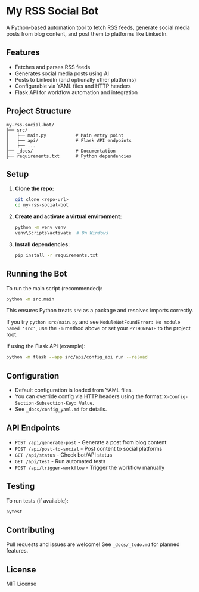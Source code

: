 # My RSS Social Bot

A Python-based automation tool to fetch RSS feeds, generate social media posts from blog content, and post them to platforms like LinkedIn.

## Features
- Fetches and parses RSS feeds
- Generates social media posts using AI
- Posts to LinkedIn (and optionally other platforms)
- Configurable via YAML files and HTTP headers
- Flask API for workflow automation and integration

## Project Structure
```
my-rss-social-bot/
├── src/
│   ├── main.py           # Main entry point
│   ├── api/              # Flask API endpoints
│   ├── ...
├── _docs/                # Documentation
├── requirements.txt      # Python dependencies
```

## Setup
1. **Clone the repo:**
   ```bash
   git clone <repo-url>
   cd my-rss-social-bot
   ```
2. **Create and activate a virtual environment:**
   ```bash
   python -m venv venv
   venv\Scripts\activate  # On Windows
   ```
3. **Install dependencies:**
   ```bash
   pip install -r requirements.txt
   ```

## Running the Bot
To run the main script (recommended):
```bash
python -m src.main
```
This ensures Python treats `src` as a package and resolves imports correctly.

If you try `python src/main.py` and see `ModuleNotFoundError: No module named 'src'`, use the `-m` method above or set your `PYTHONPATH` to the project root.

If using the Flask API (example):
```bash
python -m flask --app src/api/config_api run --reload
```

## Configuration
- Default configuration is loaded from YAML files.
- You can override config via HTTP headers using the format: `X-Config-Section-Subsection-Key: Value`.
- See `_docs/config_yaml.md` for details.

## API Endpoints
- `POST /api/generate-post` - Generate a post from blog content
- `POST /api/post-to-social` - Post content to social platforms
- `GET /api/status` - Check bot/API status
- `GET /api/test` - Run automated tests
- `POST /api/trigger-workflow` - Trigger the workflow manually

## Testing
To run tests (if available):
```bash
pytest
```

## Contributing
Pull requests and issues are welcome! See `_docs/_todo.md` for planned features.

## License
MIT License
